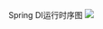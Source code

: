 Spring DI运行时序图
![](https://github.com/ZengGwei/minitateSpring/blob/master/src/main/resources/layouts/SpringDI时序图.png)
